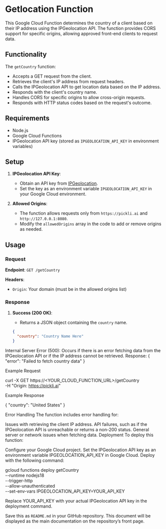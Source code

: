 # Getlocation Function

This Google Cloud Function determines the country of a client based on their IP address using the IPGeolocation API. The function provides CORS support for specific origins, allowing approved front-end clients to request data.

## Functionality

The `getCountry` function:
- Accepts a GET request from the client.
- Retrieves the client's IP address from request headers.
- Calls the IPGeolocation API to get location data based on the IP address.
- Responds with the client's country name.
- Handles CORS for specific origins to allow cross-origin requests.
- Responds with HTTP status codes based on the request's outcome.

## Requirements

- Node.js
- Google Cloud Functions
- IPGeolocation API key (stored as `IPGEOLOCATION_API_KEY` in environment variables)

## Setup

1. **IPGeolocation API Key**:
   - Obtain an API key from [IPGeolocation](https://ipgeolocation.io).
   - Set the key as an environment variable `IPGEOLOCATION_API_KEY` in your Google Cloud environment.

2. **Allowed Origins**:
   - The function allows requests only from `https://pickli.ai` and `http://127.0.0.1:8080`.
   - Modify the `allowedOrigins` array in the code to add or remove origins as needed.

## Usage

### Request

**Endpoint**: `GET /getCountry`

**Headers**:
- `Origin`: Your domain (must be in the allowed origins list)

### Response

1. **Success (200 OK)**:
   - Returns a JSON object containing the `country` name.

   ```json
   {
     "country": "Country Name Here"
   }

Internal Server Error (500):
Occurs if there is an error fetching data from the IPGeolocation API or if the IP address cannot be retrieved.
Response: { "error": "Failed to fetch country data" }

Example Request

curl -X GET https://<YOUR_CLOUD_FUNCTION_URL>/getCountry \
     -H "Origin: https://pickli.ai"


Example Response

{
  "country": "United States"
}

Error Handling
The function includes error handling for:

Issues with retrieving the client IP address.
API failures, such as if the IPGeolocation API is unreachable or returns a non-200 status.
General server or network issues when fetching data.
Deployment
To deploy this function:

Configure your Google Cloud project.
Set the IPGeolocation API key as an environment variable IPGEOLOCATION_API_KEY in Google Cloud.
Deploy with the following command:

gcloud functions deploy getCountry \
    --runtime nodejs18 \
    --trigger-http \
    --allow-unauthenticated \
    --set-env-vars IPGEOLOCATION_API_KEY=YOUR_API_KEY


Replace YOUR_API_KEY with your actual IPGeolocation API key in the deployment command.


Save this as `README.md` in your GitHub repository. This document will be displayed as the main documentation on the repository’s front page.

